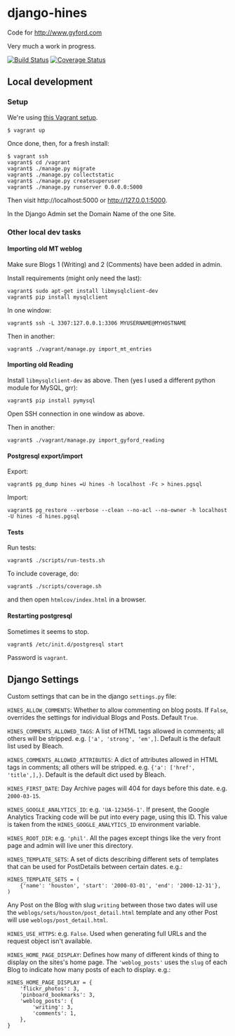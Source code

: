 # django-hines

Code for http://www.gyford.com

Very much a work in progress.

[![Build Status](https://travis-ci.org/philgyford/django-hines.svg?branch=master)](https://travis-ci.org/philgyford/django-hines)
[![Coverage Status](https://coveralls.io/repos/github/philgyford/django-hines/badge.svg?branch=master)](https://coveralls.io/github/philgyford/django-hines?branch=master)


## Local development

### Setup

We're using [this Vagrant setup](https://github.com/philgyford/vagrant-heroku-cedar-16-python).

	$ vagrant up

Once done, then, for a fresh install:

	$ vagrant ssh
	vagrant$ cd /vagrant
	vagrant$ ./manage.py migrate
	vagrant$ ./manage.py collectstatic
	vagrant$ ./manage.py createsuperuser
	vagrant$ ./manage.py runserver 0.0.0.0:5000

Then visit http://localhost:5000 or http://127.0.0.1:5000.

In the Django Admin set the Domain Name of the one Site.

### Other local dev tasks

#### Importing old MT weblog

Make sure Blogs 1 (Writing) and 2 (Comments) have been added in admin.

Install requirements (might only need the last):

	vagrant$ sudo apt-get install libmysqlclient-dev
	vagrant$ pip install mysqlclient

In one window:

	vagrant$ ssh -L 3307:127.0.0.1:3306 MYUSERNAME@MYHOSTNAME

Then in another:

	vagrant$ ./vagrant/manage.py import_mt_entries

#### Importing old Reading

Install `libmysqlclient-dev` as above. Then (yes I used a different python
module for MySQL, grr):

	vagrant$ pip install pymysql

Open SSH connection in one window as above.

Then in another:

	vagrant$ ./vagrant/manage.py import_gyford_reading

#### Postgresql export/import

Export:

	vagrant$ pg_dump hines =U hines -h localhost -Fc > hines.pgsql

Import:

	vagrant$ pg_restore --verbose --clean --no-acl --no-owner -h localhost -U hines -d hines.pgsql

#### Tests

Run tests:

	vagrant$ ./scripts/run-tests.sh

To include coverage, do:

	vagrant$ ./scripts/coverage.sh

and then open `htmlcov/index.html` in a browser.


#### Restarting postgresql

Sometimes it seems to stop.

	vagrant$ /etc/init.d/postgresql start

Password is `vagrant`.


## Django Settings

Custom settings that can be in the django `settings.py` file:

``HINES_ALLOW_COMMENTS``: Whether to allow commenting on blog posts. If
``False``, overrides the settings for individual Blogs and Posts. Default
``True``.

``HINES_COMMENTS_ALLOWED_TAGS``: A list of HTML tags allowed in comments; all others will be stripped. e.g. ``['a', 'strong', 'em',]``. Default is the default list used by Bleach.

``HINES_COMMENTS_ALLOWED_ATTRIBUTES``: A dict of attributes allowed in HTML tags in comments; all others will be stripped. e.g. ``{'a': ['href', 'title',],}``. Default is the default dict used by Bleach.

``HINES_FIRST_DATE``: Day Archive pages will 404 for days before this date. e.g.
``2000-03-15``.

``HINES_GOOGLE_ANALYTICS_ID``: e.g. ``'UA-123456-1'``. If present, the Google
Analytics Tracking code will be put into every page, using this ID. This value
is taken from the ``HINES_GOOGLE_ANALYTICS_ID`` environment variable.

``HINES_ROOT_DIR``: e.g. `'phil'`. All the pages except things like the very
front page and admin will live uner this directory.

``HINES_TEMPLATE_SETS``: A set of dicts describing different sets of
templates that can be used for PostDetails between certain dates. e.g.:
	
	HINES_TEMPLATE_SETS = (
		{'name': 'houston', 'start': '2000-03-01', 'end': '2000-12-31'},
    )

Any Post on the Blog with slug `writing` between those two dates will use the
`weblogs/sets/houston/post_detail.html` template and any other Post will use
`weblogs/post_detail.html`.

``HINES_USE_HTTPS``: e.g. `False`. Used when generating full URLs and the
request object isn't available.


``HINES_HOME_PAGE_DISPLAY``: Defines how many of different kinds of thing to
display on the sites's home page. The `'weblog_posts'` uses the `slug` of each
Blog to indicate how many posts of each to display. e.g.:

	HINES_HOME_PAGE_DISPLAY = {
		'flickr_photos': 3,
		'pinboard_bookmarks': 3,
		'weblog_posts': {
			'writing': 3,
			'comments': 1,
		},
	}

